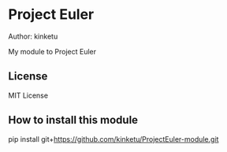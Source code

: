 Project Euler
============
Author: kinketu

My module to Project Euler

License
-------

MIT License

How to install this module
--------------------------

pip install git+https://github.com/kinketu/ProjectEuler-module.git
